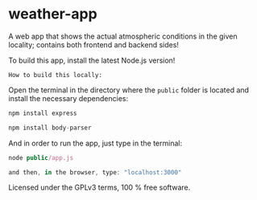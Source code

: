 # weather-app
A web app that shows the actual atmospheric conditions in the given locality; contains both frontend and backend sides!

To build this app, install the latest Node.js version!

``` How to build this locally: ```

Open the terminal in the directory where the ```public``` folder is located and install the necessary dependencies:
```javascript
npm install express
```
```javascript
npm install body-parser
```
And in order to run the app, just type in the terminal:
```javascript
node public/app.js
```

``` javascript
and then, in the browser, type: "localhost:3000" 
```


Licensed under the GPLv3 terms, 100 % free software.
